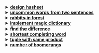 <details>
<summary><strong><a href = "https://leetcode.com/problems/design-hashset/">design hashset</a></strong></summary>

```cpp
class MyHashSet {
private:
    vector<bool> set;
public:
    MyHashSet() : set(1000001, false) {}
    
    void add(int key) {
        set[key] = true;
    }
    
    void remove(int key) {
        set[key] = false;
    }
    
    bool contains(int key) {
        return set[key];
    }
};
```
</details>


<details>
<summary><strong><a href = "https://leetcode.com/problems/uncommon-words-from-two-sentences/">uncommon words from two sentences</a></strong></summary>

```cpp
class Solution {
public:
    vector<string> uncommonFromSentences(string s1, string s2) {
        unordered_map<string, int> wordCount;
        vector<string> res;
        string combined = s1 + " " + s2;

        stringstream ss(combined); // initialize string stream object with 'combined'
        string word;

        // iterate over words of the string stream one by one
        // >> extracts words separated by whitespaces.
        while(ss >> word)
            wordCount[word]++;

        // find words that appear just once
        for(auto& wc : wordCount) 
            if(wc.second == 1)
                res.push_back(wc.first);
        
        return res;
    }
};
```
</details>


<details>
<summary><strong><a href = "https://leetcode.com/problems/rabbits-in-forest/">rabbits in forest</a></strong></summary>

```cpp
class Solution {
public:
    int numRabbits(vector<int>& answers) {
        unordered_map<int, int> countMap;

        for(int ans : answers)
            countMap[ans]++;

        int totalRabbits = 0;

        for(const auto& cm : countMap) {
            int ans = cm.first;
            int cnt = cm.second;

            int groupSize = ans + 1;
            int compelteGroups = (cnt + groupSize - 1) / groupSize;
            totalRabbits += compelteGroups * groupSize;
        }
        return totalRabbits;
    }
};
```
</details>


<details>
<summary><strong><a href = "https://leetcode.com/problems/implement-magic-dictionary/">implement magic dictionary</a></strong></summary>

```cpp
class MagicDictionary {
    unordered_set<string> words;
public:
    MagicDictionary() {}
    
    void buildDict(vector<string> dict) {
        for(const string& word : dict) 
            words.insert(word);
    }
    
    bool search(string searchWord) {
        int length = searchWord.length();
        for(const string& word : words) {
            if(word.length() != length) 
                continue;

            int diffCnt = 0;
            for(int i = 0; i < length; i++) {
                if(searchWord[i] != word[i]) {
                    ++diffCnt;
                    if(diffCnt > 1) 
                        break;
                }
            }

            if(diffCnt == 1)
                return true;
        }
        return false;
    }
};
```
</details>


<details>
<summary><strong><a href = "https://leetcode.com/problems/find-the-difference/">find the difference</a></strong></summary>

```cpp
class Solution {
public:
    char findTheDifference(string s, string t) {
        vector<int> cnt (26, 0);
        for(char c : s)
            cnt[c - 'a']++;
        
        for(char c : t) 
            cnt[c - 'a']--;

        for(int i = 0; i < 26; i++) 
            if(cnt[i] == -1)
                return 'a' + i;

        return '\0';
    }
};
```
</details>


<details>
<summary><strong><a href = "shortest completing word">shortest completing word</a></strong></summary>

```cpp
class Solution {
public:
    string shortestCompletingWord(string licensePlate, vector<string>& words) {
        unordered_map<char, int> licenseCount;
    
        for (char c : licensePlate) {
            if (isalpha(c)) {
                char lowerChar = tolower(c);
                licenseCount[lowerChar]++;
            }
        }
    
        string result;
        int minLength = INT_MAX;
        
        for (const string& word : words) {
            unordered_map<char, int> wordCount;
            for (char c : word) 
                wordCount[c]++;
            
            bool isCompleting = true;
            for (const auto& entry : licenseCount) {
                if (wordCount[entry.first] < entry.second) {
                    isCompleting = false;
                    break;
                }
            }
            
            if (isCompleting && word.length() < minLength) {
                result = word;
                minLength = word.length();
            }
        }
        return result;
    }
};
```
</details>

<details>
<summary><strong><a href = "tuple with same product">tuple with same product</a></strong></summary>

```cpp
class Solution {
public:
    int tupleSameProduct(vector<int>& nums) {
        unordered_map<int, int> productCount;
        int n = nums.size();
        
        for (int i = 0; i < n; ++i) {
            for (int j = i + 1; j < n; ++j) {
                int product = nums[i] * nums[j];
                productCount[product]++;
            }
        }
        
        int result = 0;
        for (auto& [product, count] : productCount) 
            if(count > 1)
                result += count * (count - 1) / 2 * 8;
        
        return result;
    }
};
```
</details>

<details>
<summary><strong><a href = "https://leetcode.com/problems/number-of-boomerangs/">number of boomerangs</a></strong></summary>

```cpp
class Solution {
public:
    int numberOfBoomerangs(vector<vector<int>>& points) {
        int result = 0;
        
        for (const auto& p1 : points) {
            unordered_map<int, int> distCount;
            for (const auto& p2 : points) {
                if (p1 != p2) {
                    int dist = (p1[0] - p2[0]) * (p1[0] - p2[0]) + (p1[1] - p2[1]) * (p1[1] - p2[1]);
                    distCount[dist]++;
                }
            }
            
            for (const auto& entry : distCount) {
                int count = entry.second;
                result += count * (count - 1); 
            }
        }
        return result;
    }
};
```
</details>